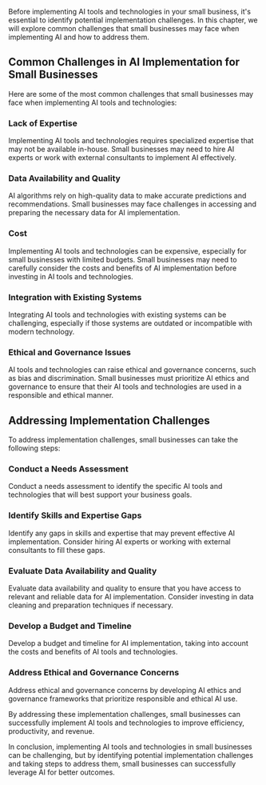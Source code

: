 

Before implementing AI tools and technologies in your small business, it's essential to identify potential implementation challenges. In this chapter, we will explore common challenges that small businesses may face when implementing AI and how to address them.

Common Challenges in AI Implementation for Small Businesses
-----------------------------------------------------------

Here are some of the most common challenges that small businesses may face when implementing AI tools and technologies:

### Lack of Expertise

Implementing AI tools and technologies requires specialized expertise that may not be available in-house. Small businesses may need to hire AI experts or work with external consultants to implement AI effectively.

### Data Availability and Quality

AI algorithms rely on high-quality data to make accurate predictions and recommendations. Small businesses may face challenges in accessing and preparing the necessary data for AI implementation.

### Cost

Implementing AI tools and technologies can be expensive, especially for small businesses with limited budgets. Small businesses may need to carefully consider the costs and benefits of AI implementation before investing in AI tools and technologies.

### Integration with Existing Systems

Integrating AI tools and technologies with existing systems can be challenging, especially if those systems are outdated or incompatible with modern technology.

### Ethical and Governance Issues

AI tools and technologies can raise ethical and governance concerns, such as bias and discrimination. Small businesses must prioritize AI ethics and governance to ensure that their AI tools and technologies are used in a responsible and ethical manner.

Addressing Implementation Challenges
------------------------------------

To address implementation challenges, small businesses can take the following steps:

### Conduct a Needs Assessment

Conduct a needs assessment to identify the specific AI tools and technologies that will best support your business goals.

### Identify Skills and Expertise Gaps

Identify any gaps in skills and expertise that may prevent effective AI implementation. Consider hiring AI experts or working with external consultants to fill these gaps.

### Evaluate Data Availability and Quality

Evaluate data availability and quality to ensure that you have access to relevant and reliable data for AI implementation. Consider investing in data cleaning and preparation techniques if necessary.

### Develop a Budget and Timeline

Develop a budget and timeline for AI implementation, taking into account the costs and benefits of AI tools and technologies.

### Address Ethical and Governance Concerns

Address ethical and governance concerns by developing AI ethics and governance frameworks that prioritize responsible and ethical AI use.

By addressing these implementation challenges, small businesses can successfully implement AI tools and technologies to improve efficiency, productivity, and revenue.

In conclusion, implementing AI tools and technologies in small businesses can be challenging, but by identifying potential implementation challenges and taking steps to address them, small businesses can successfully leverage AI for better outcomes.

